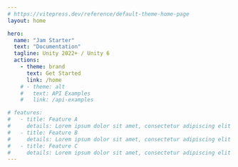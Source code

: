 ```yaml
---
# https://vitepress.dev/reference/default-theme-home-page
layout: home

hero:
  name: "Jam Starter"
  text: "Documentation"
  tagline: Unity 2022+ / Unity 6
  actions:
    - theme: brand
      text: Get Started
      link: /home
    # - theme: alt
    #   text: API Examples
    #   link: /api-examples

# features:
#   - title: Feature A
#     details: Lorem ipsum dolor sit amet, consectetur adipiscing elit
#   - title: Feature B
#     details: Lorem ipsum dolor sit amet, consectetur adipiscing elit
#   - title: Feature C
#     details: Lorem ipsum dolor sit amet, consectetur adipiscing elit
---
```


